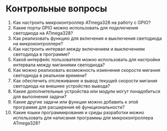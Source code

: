# Контрольные вопросы

1. Как настроить микроконтроллер ATmega328 на работу с GPIO?
2. Какие порты GPIO можно использовать для подключения светодиода на ATmega328?
3. Как реализовать функцию для включения и выключения светодиода на микроконтроллере?
4. Как настроить интервал между включением и выключением светодиода в программе?
5. Какой интерфейс пользователя можно использовать для настройки интервала между миганиями светодиода?
6. Как можно реализовать возможность изменения скорости мигания светодиода в реальном времени?
7. Как обеспечить отслеживание и вывод текущей скорости мигания светодиода на внешнее устройство вывода?
8. Какие дополнительные устройства или модули могут понадобиться для выполнения задачи?
9. Какие другие задачи или функции можно добавить к этой программе для расширения её функциональности?
10. Какие языки программирования и среды разработки можно использовать для написания программы для микроконтроллера ATmega328?